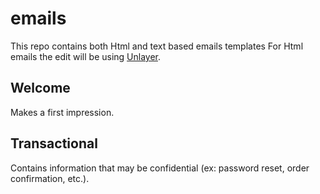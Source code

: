 # emails

This repo contains both Html and text based emails templates
For Html emails the edit will be using [Unlayer](https://unlayer.com/).

## Welcome

Makes a first impression.

## Transactional
  
Contains information that may be confidential (ex: password reset, order confirmation, etc.).

